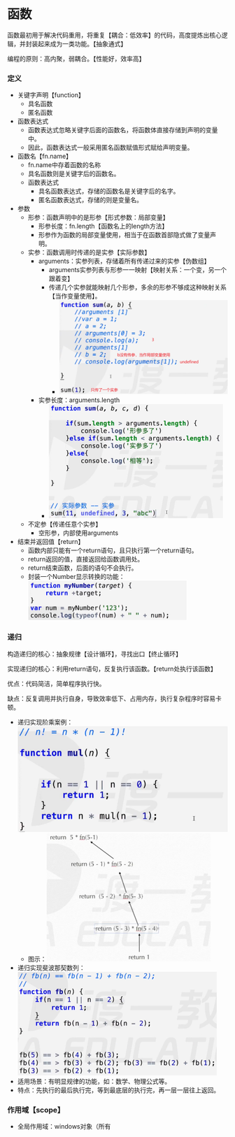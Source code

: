 # 函数

函数最初用于解决代码重用，将重复【耦合：低效率】的代码，高度提炼出核心逻辑，并封装起来成为一类功能。【抽象通式】

编程的原则：高内聚，弱耦合。【性能好，效率高】

### 定义

- 关键字声明【function】
  - 具名函数
  - 匿名函数
- 函数表达式
  - 函数表达式忽略关键字后面的函数名，将函数体直接存储到声明的变量中。
  - 因此，函数表达式一般采用匿名函数赋值形式赋给声明变量。
- 函数名【fn.name】
  - fn.name中存着函数的名称
  - 具名函数则是关键字后的函数名。
  - 函数表达式
    - 具名函数表达式，存储的函数名是关键字后的名字。
    - 匿名函数表达式，存储的则是变量名。
- 参数
  - 形参：函数声明中的是形参【形式参数：局部变量】
    - 形参长度：fn.length【函数名上的length方法】
    - 形参作为函数的局部变量使用，相当于在函数首部隐式做了变量声明。
  - 实参：函数调用时传递的是实参【实际参数】
    - arguments：实参列表，存储着所有传递过来的实参【伪数组】
      - arguments实参列表与形参一一映射【映射关系：一个变，另一个跟着变】
      - 传递几个实参就能映射几个形参，多余的形参不够成这种映射关系【当作变量使用】。
        - <img src="第四节.assets/image-20220317211619498.png" alt="image-20220317211619498" style="zoom:50%;" /> 
    - 实参长度：arguments.length
      - <img src="第四节.assets/image-20220317210121016.png" alt="image-20220317210121016" style="zoom: 50%;" /> 
  - 不定参【传递任意个实参】
    - 空形参，内部使用arguments
- 结束并返回值【return】
  - 函数内部只能有一个return语句，且只执行第一个return语句。
  - return返回的值，直接返回给函数调用处。
  - return结束函数，后面的语句不会执行。
  - 封装一个Number显示转换的功能：<img src="第四节.assets/image-20220317212334240.png" alt="image-20220317212334240" style="zoom:50%;" />



### 递归

构造递归的核心：抽象规律【设计循环】，寻找出口【终止循环】

实现递归的核心：利用return语句，反复执行该函数。【return处执行该函数】

优点：代码简洁，简单程序执行快。

缺点：反复调用并执行自身，导致效率低下、占用内存，执行复杂程序时容易卡顿。

- 递归实现阶乘案例：<img src="第四节.assets/image-20220317215650529.png" alt="image-20220317215650529" style="zoom:67%;" /> 
  - 图示：<img src="第四节.assets/image-20220317220628647.png" alt="image-20220317220628647" style="zoom: 50%;" /> 
- 递归实现斐波那契数列：<img src="第四节.assets/image-20220317220243220.png" alt="image-20220317220243220" style="zoom:50%;" /> 
- 适用场景：有明显规律的功能，如：数学、物理公式等。
- 特点：先执行的最后执行完，等到最底层的执行完，再一层一层往上返回。



### 作用域【scope】

- 全局作用域：windows对象（所有<script>标签叠加的总和）【全局可见性】
- 局部作用域：函数内部
- 特点：
  - 函数可以访问内部以及全局的变量，但全局不能访问局部中的变量。【局部不可见性】
  - 函数里面的能访问外面的，但外面的不能访问函数里面的（包括函数嵌套）。
  - 每个函数都有一个局部作用域，局部作用域彼此独立。【不可互相访问变量】